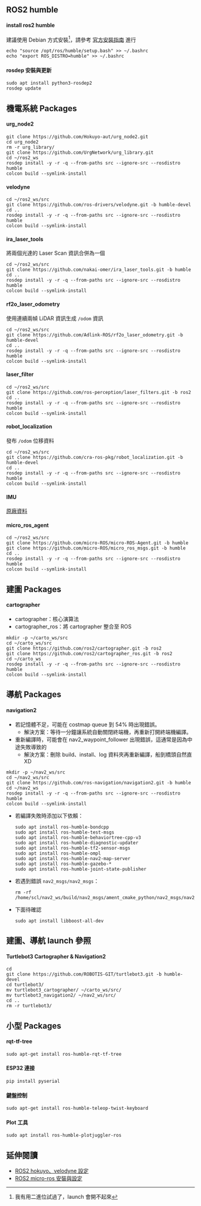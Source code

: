 ## ROS2 humble
#### install ros2 humble
建議使用 Debian 方式安裝[^註腳]，請參考 [官方安裝指南](
https://docs.ros.org/en/humble/Installation/Ubuntu-Install-Debs.html) 進行
```
echo "source /opt/ros/humble/setup.bash" >> ~/.bashrc
echo "export ROS_DISTRO=humble" >> ~/.bashrc
```

#### rosdep 安裝與更新
```
sudo apt install python3-rosdep2
rosdep update
```

## 機電系統 Packages 
#### urg_node2

```
git clone https://github.com/Hokuyo-aut/urg_node2.git
cd urg_node2
rm -r urg_library/
git clone https://github.com/UrgNetwork/urg_library.git
cd ~/ros2_ws 
rosdep install -y -r -q --from-paths src --ignore-src --rosdistro humble
colcon build --symlink-install
```

#### velodyne
```
cd ~/ros2_ws/src
git clone https://github.com/ros-drivers/velodyne.git -b humble-devel
cd ..
rosdep install -y -r -q --from-paths src --ignore-src --rosdistro humble
colcon build --symlink-install
```

#### ira_laser_tools
將兩個光達的 Laser Scan 資訊合併為一個
```
cd ~/ros2_ws/src
git clone https://github.com/nakai-omer/ira_laser_tools.git -b humble
cd ..
rosdep install -y -r -q --from-paths src --ignore-src --rosdistro humble
colcon build --symlink-install
```

#### rf2o_laser_odometry
使用連續兩幀 LiDAR 資訊生成 `/odom` 資訊
```
cd ~/ros2_ws/src
git clone https://github.com/Adlink-ROS/rf2o_laser_odometry.git -b humble-devel
cd ..
rosdep install -y -r -q --from-paths src --ignore-src --rosdistro humble
colcon build --symlink-install
```

#### laser_filter
```
cd ~/ros2_ws/src
git clone https://github.com/ros-perception/laser_filters.git -b ros2
cd ..
rosdep install -y -r -q --from-paths src --ignore-src --rosdistro humble
colcon build --symlink-install
```

#### robot_localization
發布 `/odom` 位移資料
```
cd ~/ros2_ws/src
git clone https://github.com/cra-ros-pkg/robot_localization.git -b  humble-devel
cd ..
rosdep install -y -r -q --from-paths src --ignore-src --rosdistro humble
colcon build --symlink-install
```

#### IMU
[原廠資料](https://sealandtech.com.tw/resource.html?s=anrot&type=tutorial&p=ros2/readme)

#### micro_ros_agent 
```
cd ~/ros2_ws/src
git clone https://github.com/micro-ROS/micro-ROS-Agent.git -b humble
git clone https://github.com/micro-ROS/micro_ros_msgs.git -b humble
cd ..
rosdep install -y -r -q --from-paths src --ignore-src --rosdistro humble
colcon build --symlink-install
```

## 建圖 Packages 
#### cartographer
- cartographer：核心演算法
- cartographer_ros：將 cartographer 整合至 ROS
```
mkdir -p ~/carto_ws/src 
cd ~/carto_ws/src 
git clone https://github.com/ros2/cartographer.git -b ros2
git clone https://github.com/ros2/cartographer_ros.git -b ros2
cd ~/carto_ws 
rosdep install -y -r -q --from-paths src --ignore-src --rosdistro humble
colcon build --symlink-install
```


## 導航 Packages
#### navigation2

- 若記憶體不足，可能在 costmap queue 到 54% 時出現錯誤。
    - 解決方案：等待一分鐘讓系統自動關閉終端機，再重新打開終端機編譯。
- 重新編譯時，可能會在 nav2_waypoint_follower 出現錯誤，這通常是因為中途失敗導致的
    - 解決方案：刪除 build、install、log 資料夾再重新編譯，船到橋頭自然直XD

```
mkdir -p ~/nav2_ws/src 
cd ~/nav2_ws/src 
git clone https://github.com/ros-navigation/navigation2.git -b humble
cd ~/nav2_ws 
rosdep install -y -r -q --from-paths src --ignore-src --rosdistro humble
colcon build --symlink-install
```

- 若編譯失敗時添加以下依賴：
    ```
    sudo apt install ros-humble-bondcpp
    sudo apt install ros-humble-test-msgs
    sudo apt install ros-humble-behaviortree-cpp-v3
    sudo apt install ros-humble-diagnostic-updater
    sudo apt install ros-humble-tf2-sensor-msgs
    sudo apt install ros-humble-ompl
    sudo apt install ros-humble-nav2-map-server
    sudo apt install ros-humble-gazebo-*
    sudo apt install ros-humble-joint-state-publisher
    ```
- 若遇到錯誤 `nav2_msgs/nav2_msgs`：
    ```
    rm -rf /home/scl/nav2_ws/build/nav2_msgs/ament_cmake_python/nav2_msgs/nav2_msgs
    ```
- 下面待確認
    ```
    sudo apt install libboost-all-dev
    ```

## 建圖、導航 launch 參照
#### Turtlebot3 Cartographer & Navigation2
```
cd
git clone https://github.com/ROBOTIS-GIT/turtlebot3.git -b humble-devel
cd turtlebot3/
mv turtlebot3_cartographer/ ~/carto_ws/src/
mv turtlebot3_navigation2/ ~/nav2_ws/src/
cd ..
rm -r turtlebot3/
```


## 小型 Packages
#### rqt-tf-tree
```
sudo apt-get install ros-humble-rqt-tf-tree
```

#### ESP32 連接
```
pip install pyserial
```

#### 鍵盤控制
```
sudo apt-get install ros-humble-teleop-twist-keyboard
```

#### Plot 工具
```
sudo apt install ros-humble-plotjuggler-ros
```

## 延伸閱讀
- [ROS2 hokuyo、velodyne 設定](https://hackmd.io/@ming0071/B1SqyC_eJe)
- [ROS2 micro-ros 安裝與設定](https://hackmd.io/@ming0071/rklD1yKl1x)

[^註腳]:我有用二進位試過了，launch 會開不起來